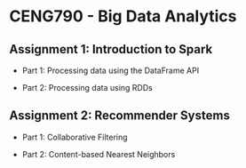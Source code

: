 # CENG790 - Big Data Analytics

## Assignment 1: Introduction to Spark

- Part 1: Processing data using the DataFrame API

- Part 2: Processing data using RDDs

## Assignment 2: Recommender Systems

- Part 1: Collaborative Filtering

- Part 2: Content-based Nearest Neighbors